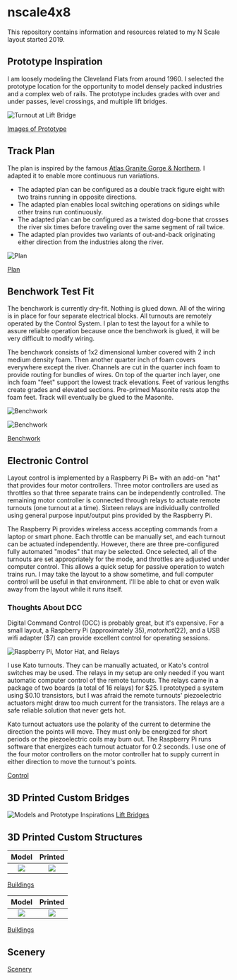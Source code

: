 # nscale4x8
This repository contains information and resources related to my N Scale layout started 2019.

## Prototype Inspiration

I am loosely modeling the Cleveland Flats from around 1960. I selected the prototype location for the opportunity to model densely packed industries and a complex web of rails. The prototype includes grades with over and under passes, level crossings, and multiple lift bridges.

![Turnout at Lift Bridge](prototypeInspiration/turnoutAtLiftBridge.png)

[Images of Prototype](prototypeInspiration/Prototypes.md)

## Track Plan

The plan is inspired by the famous [Atlas Granite Gorge & Northern](https://www.modeltrainforum.com/picture.php?albumid=241&pictureid=2492). I adapted it to enable more continuous run variations. 

- The adapted plan can be configured as a double track figure eight with two trains running in opposite directions.
- The adapted plan enables local switching operations on sidings while other trains run continuously.
- The adapted plan can be configured as a twisted dog-bone that crosses the river six times before traveling over the same segment of rail twice.
- The adapted plan provides two variants of out-and-back originating either direction from the industries along the river.
  
![Plan](plan/rev8s.png)

[Plan](plan/Rev8Blocks.pdf)

## Benchwork Test Fit

The benchwork is currently dry-fit. Nothing is glued down. All of the wiring is in place for four separate electrical blocks. All turnouts are remotely operated by the Control System. I plan to test the layout for a while to assure reliable operation because once the benchwork is glued, it will be very difficult to modify wiring.

The benchwork consists of 1x2 dimensional lumber covered with 2 inch medium density foam. Then another quarter inch of foam covers everywhere except the river. Channels are cut in the quarter inch foam to provide routing for bundles of wires. On top of the quarter inch layer, one inch foam "feet" support the lowest track elevations. Feet of various lengths create grades and elevated sections. Pre-primed Masonite rests atop the foam feet. Track will eventually be glued to the Masonite.

![Benchwork](benchwork/IMG_0104.png)

![Benchwork](benchwork/IMG_0110.png)

[Benchwork](benchwork/benchwork.md)

## Electronic Control

Layout control is implemented by a Raspberry Pi B+ with an add-on "hat" that provides four motor controllers. Three motor controllers are used as throttles so that three separate trains can be independently controlled. The remaining motor controller is connected through relays to actuate remote turnouts (one turnout at a time). Sixteen relays are individually controlled using general purpose input/output pins provided by the Raspberry Pi.

The Raspberry Pi provides wireless access accepting commands from a laptop or smart phone. Each throttle can be manually set, and each turnout can be actuated independently. However, there are three pre-configured fully automated "modes" that may be selected. Once selected, all of the turnouts are set appropriately for the mode, and throttles are adjusted under computer control. This allows a quick setup for passive operation to watch trains run. I may take the layout to a show sometime, and full computer control will be useful in that environment. I'll be able to chat or even walk away from the layout while it runs itself.

### Thoughts About DCC                     

Digital Command Control (DCC) is probably great, but it's expensive. For a small layout, a Raspberry Pi (approximately $35), motor hat ($22), and a USB wifi adapter ($7) can provide excellent control for operating sessions. 

![Raspberry Pi, Motor Hat, and Relays](controls/IMG_0129s.png)

I use Kato turnouts. They can be manually actuated, or Kato's control switches may be used. The relays in my setup are only needed if you want automatic computer control of the remote turnouts. The relays came in a package of two boards (a total of 16 relays) for $25. I prototyped a system using $0.10 transistors, but I was afraid the remote turnouts' piezoelectric actuators might draw too much current for the transistors. The relays are a safe reliable solution that never gets hot.

Kato turnout actuators use the polarity of the current to determine the direction the points will move. They must only be energized for short periods or the piezoelectric coils may burn out. The Raspberry Pi runs software that energizes each turnout actuator for 0.2 seconds. I use one of the four motor controllers on the motor controller hat to supply current in either direction to move the turnout's points. 

[Control](controls/Control.md)

## 3D Printed Custom Bridges

![Models and Prototype Inspirations](printedModels/Custom3DPrintedModels.png)
[Lift Bridges](printedModels/Custom3DPrintedBridges.md)

## 3D Printed Custom Structures

Model         |   Printed                   
:----------------------------------:|:----------------------------------:
![](buildingHyde/Csmall.png)  |  ![](buildingHyde/Csmall_p.png)

[Buildings](buildingHyde/buildingHyde.md)

Model         |   Printed                   
:----------------------------------:|:----------------------------------:
![](buildingMiddle/middleBsmall.png)  |  ![](buildingMiddle/middleBrendered.png)

[Buildings](buildingMiddle/buildingMiddle.md)

## Scenery

[Scenery](Scenery/Scenery.md)

